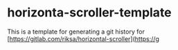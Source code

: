 # horizonta-scroller-template
This is a template for generating a git history for 
[https://gitlab.com/riksa/horizontal-scroller](https://g